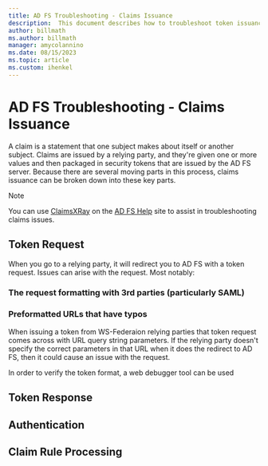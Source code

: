 ```yaml
---
title: AD FS Troubleshooting - Claims Issuance
description:  This document describes how to troubleshoot token issuance issues with AD FS
author: billmath
ms.author: billmath
manager: amycolannino
ms.date: 08/15/2023
ms.topic: article
ms.custom: ihenkel
---
```


# AD FS Troubleshooting - Claims Issuance
A claim is a statement that one subject makes about itself or another subject.  Claims are issued by a relying party, and they're given one or more values and then packaged in security tokens that are issued by the AD FS server.  Because there are several moving parts in this process, claims issuance can be broken down into these key parts.

>[!NOTE]
>You can use [ClaimsXRay](https://adfshelp.microsoft.com/ClaimsXray/TokenRequest) on the [AD FS Help](https://adfshelp.microsoft.com) site to assist in troubleshooting claims issues.

## Token Request
When you go to a relying party, it will redirect you to AD FS with a token request.  Issues can arise with the request.  Most notably:

### The request formatting with 3rd parties (particularly SAML)

### Preformatted URLs that have typos
When issuing a token from WS-Federaion relying parties that token request comes across with URL query string parameters.  If the relying party doesn't specify the correct parameters in that URL when it does the redirect to AD FS, then it could cause an issue with the request.


In order to verify the token format, a web debugger tool can be used


## Token Response

## Authentication

## Claim Rule Processing
